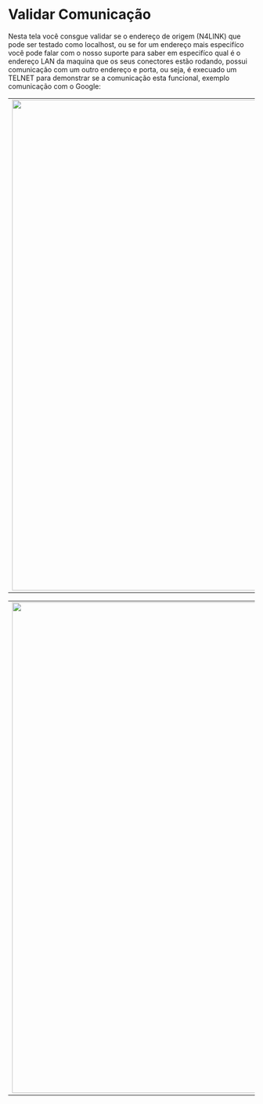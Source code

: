 # Validar Comunicação

Nesta tela você consgue validar se o endereço de origem (N4LINK) que pode ser testado como localhost, ou se for um endereço mais especifíco você pode falar com o nosso suporte para saber em especifíco qual é o endereço LAN da maquina que os seus conectores estão rodando, possui comunicação com um outro endereço e porta, ou seja, é execuado um TELNET para demonstrar se a comunicação esta funcional, exemplo comunicação com o Google:

<table>
  <tr>
    <td align="center">
      <img src="/n4link-wiki/assets/telas_n4link/telnet.png" width="1000"/>
    </td>
  </tr>
</table>

<table>
  <tr>
    <td align="center">
      <img src="/n4link-wiki/assets/telas_n4link/telnet2.png" width="1000"/>
    </td>
  </tr>
</table>